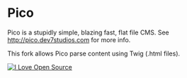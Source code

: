 Pico
====

Pico is a stupidly simple, blazing fast, flat file CMS. See http://pico.dev7studios.com for more info.

This fork allows Pico parse content using Twig (.html files).


[![I Love Open Source](http://www.iloveopensource.io/images/logo-lightbg.png)](http://www.iloveopensource.io/projects/524c55dcca7964c617000756)
